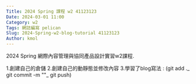 ```yaml
---
Title: 2024 Spring 課程 w2 41123123
Date: 2024-03-01 11:00
Category: w2
Tags: 網誌編寫 pelican
Slug: 2024-Spring-w2-blog-tutorial 41123123
Author: kmol
---
```


2024 Spring 網際內容管理與協同產品設計實習w2課程.

<!-- PELICAN_END_SUMMARY -->

1.創建自己的倉儲
2.創建自己的動靜態並修改內容
3.學習了blog寫法 : (git add ._ git commit -m ""_ git push)

